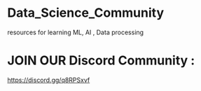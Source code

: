 # Data_Science_Community
resources for learning ML, AI , Data processing 

# JOIN OUR Discord Community :
https://discord.gg/q8RPSxvf
